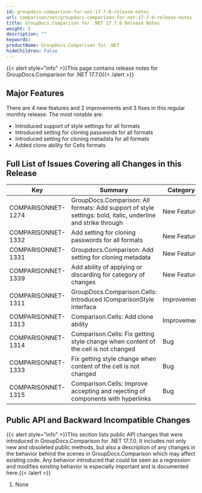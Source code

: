 ```yaml
---
id: groupdocs-comparison-for-net-17-7-0-release-notes
url: comparison/net/groupdocs-comparison-for-net-17-7-0-release-notes
title: GroupDocs.Comparison for .NET 17.7.0 Release Notes
weight: 5
description: ""
keywords: 
productName: GroupDocs.Comparison for .NET
hideChildren: False
---
```

{{< alert style="info" >}}This page contains release notes for GroupDocs.Comparison for .NET 17.7.0{{< /alert >}}

## Major Features

There are 4 new features and 2 improvements and 3 fixes in this regular monthly release. The most notable are:

*   Introduced support of style settings for all formats
*   Introduced setting for cloning passwords for all formats
*   Introduced setting for cloning metadata for all formats
*   Added clone ability for Cells formats

## Full List of Issues Covering all Changes in this Release

| Key | Summary | Category |
| --- | --- | --- |
| COMPARISONNET-1274 | GroupDocs.Comparison: All formats: Add support of style settings: bold, italic, underline and strike through | New Feature |
| COMPARISONNET-1332 | Add setting for cloning passwords for all formats | New Feature |
| COMPARISONNET-1331 | Groupdocs.Comparison: Add setting for cloning metadata | New Feature |
| COMPARISONNET-1339 | Add ability of applying or discarding for category of changes | New Feature |
| COMPARISONNET-1311 | GroupDocs.Comparison.Cells: Introduced IComparisonStyle interface | Improvement |
| COMPARISONNET-1313 | Comparison.Cells: Add clone ability | Improvement |
| COMPARISONNET-1314 | Comparison.Cells: Fix getting style change when content of the cell is not changed | Bug |
| COMPARISONNET-1333 | Fix getting style change when content of the cell is not changed | Bug |
| COMPARISONNET-1315 | Comparison.Cells: Improve accepting and rejecting of components with hyperlinks | Bug |

## Public API and Backward Incompatible Changes

{{< alert style="info" >}}This section lists public API changes that were introduced in GroupDocs.Comparison for .NET 17.7.0. It includes not only new and obsoleted public methods, but also a description of any changes in the behavior behind the scenes in GroupDocs.Comparison which may affect existing code. Any behavior introduced that could be seen as a regression and modifies existing behavior is especially important and is documented here.{{< /alert >}}

1.  None
